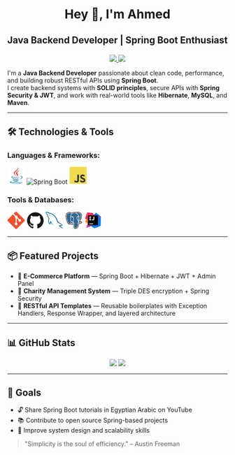 # <p align="center">Hey 👋, I'm Ahmed</p>

## <p align="center">Java Backend Developer | Spring Boot Enthusiast</p>

<p align="center">
  <a href="[https://linkedin.com/in/your-profile](https://www.linkedin.com/in/ahmed-mohamed-b3857525b/)">
    <img src="https://img.shields.io/badge/LinkedIn-Ahmed-blue?style=flat&logo=linkedin&logoColor=white"/>
  </a>
  <a href="https://www.youtube.com/@AhmedMohamed-zv8oh">
    <img src="https://img.shields.io/badge/YouTube-Learn%20Spring%20Boot-red?style=flat&logo=youtube&logoColor=white"/>
  </a>
</p>

I'm a **Java Backend Developer** passionate about clean code, performance, and building robust RESTful APIs using **Spring Boot**.  
I create backend systems with **SOLID principles**, secure APIs with **Spring Security & JWT**, and work with real-world tools like **Hibernate**, **MySQL**, and **Maven**.

---

## 🛠️ Technologies & Tools

### Languages & Frameworks:
<p align="start">
  <img src="https://raw.githubusercontent.com/devicons/devicon/master/icons/java/java-original.svg" alt="Java" width="40" height="40"/>
  <img src="https://www.vectorlogo.zone/logos/springio/springio-icon.svg" alt="Spring Boot" width="40" height="40"/>
  <img src="https://raw.githubusercontent.com/devicons/devicon/master/icons/javascript/javascript-original.svg" alt="JavaScript" width="40" height="40"/>
</p>

### Tools & Databases:
<p align="start">
  <img src="https://raw.githubusercontent.com/devicons/devicon/master/icons/git/git-original.svg" alt="Git" width="40" height="40"/>
  <img src="https://raw.githubusercontent.com/devicons/devicon/master/icons/github/github-original.svg" alt="GitHub" width="40" height="40"/>
  <img src="https://raw.githubusercontent.com/devicons/devicon/master/icons/mysql/mysql-original.svg" alt="MySQL" width="40" height="40"/>
  <img src="https://raw.githubusercontent.com/devicons/devicon/master/icons/postgresql/postgresql-original.svg" alt="PostgreSQL" width="40" height="40"/>
  <img src="https://raw.githubusercontent.com/devicons/devicon/master/icons/intellij/intellij-original.svg" alt="IntelliJ IDEA" width="40" height="40"/>
</p>

---

## 📦 Featured Projects

- 🛒 **E-Commerce Platform** — Spring Boot + Hibernate + JWT + Admin Panel  
- 🏥 **Charity Management System** — Triple DES encryption + Spring Security  
- 📡 **RESTful API Templates** — Reusable boilerplates with Exception Handlers, Response Wrapper, and layered architecture

---

## 📊 GitHub Stats

<p align="center">
  <img src="https://github-readme-stats.vercel.app/api?username=Ahmed12362&show_icons=true&count_private=true&theme=radical"/>
  <img src="https://github-readme-stats.vercel.app/api/top-langs/?username=Ahmed12362&layout=compact&theme=radical"/>
</p>

---

## 🎯 Goals

- 🔓 Share Spring Boot tutorials in Egyptian Arabic on YouTube
- 📚 Contribute to open source Spring-based projects
- 🚀 Improve system design and scalability skills

> "Simplicity is the soul of efficiency." – Austin Freeman
